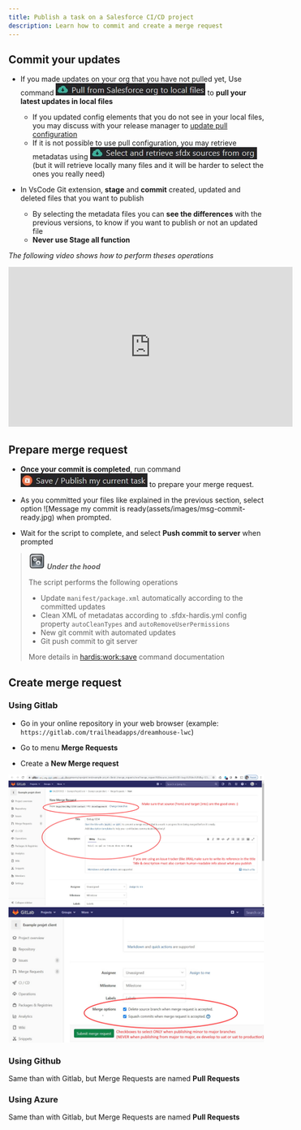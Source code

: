 ```yaml
---
title: Publish a task on a Salesforce CI/CD project
description: Learn how to commit and create a merge request
---
```

<!-- markdownlint-disable MD013 -->

## Commit your updates

- If you made updates on your org that you have not pulled yet, Use command ![Pull from org button](assets/images/btn-pull-from-org.jpg) to **pull your latest updates in local files**
  - If you updated config elements that you do not see in your local files, you may discuss with your release manager to [update pull configuration](salesforce-ci-cd-admin-update-pull-config.md)
  - If it is not possible to use pull configuration, you may retrieve metadatas using ![Select and retrieve button](assets/images/btn-select-retrieve.jpg) (but it will retrieve locally many files and it will be harder to select the ones you really need)

- In VsCode Git extension, **stage** and **commit** created, updated and deleted files that you want to publish
  - By selecting the metadata files you can **see the differences** with the previous versions, to know if you want to publish or not an updated file
  - **Never use Stage all function**

_The following video shows how to perform theses operations_

<div style="text-align:center"><iframe width="560" height="315" src="https://www.youtube.com/embed/Ik6whtflmfY" title="YouTube video player" frameborder="0" allow="accelerometer; autoplay; clipboard-write; encrypted-media; gyroscope; picture-in-picture" allowfullscreen></iframe></div>

## Prepare merge request

- **Once your commit is completed**, run command ![Save / publish my current task button](assets/images/btn-save-publish-task.jpg) to prepare your merge request.

- As you committed your files like explained in the previous section, select option ![Message my commit is ready(assets/images/msg-commit-ready.jpg) when prompted.

- Wait for the script to complete, and select **Push commit to server** when prompted

> ![Under the hood](assets/images/engine.png) **_Under the hood_**
>
> The script performs the following operations
> - Update `manifest/package.xml` automatically according to the committed updates
> - Clean XML of metadatas according to .sfdx-hardis.yml config property `autoCleanTypes` and `autoRemoveUserPermissions`
> - New git commit with automated updates
> - Git push commit to git server
> 
> More details in [hardis:work:save](https://hardisgroupcom.github.io/sfdx-hardis/hardis/work/save/) command documentation

## Create merge request

### Using Gitlab

- Go in your online repository in your web browser (example: `https://gitlab.com/trailheadapps/dreamhouse-lwc`)

- Go to menu **Merge Requests**

- Create a **New Merge request**

<div style="text-align:center"><img src="assets/images/merge-request-1.jpg"/></div>

<div style="text-align:center"><img src="assets/images/merge-request-2.jpg"/></div>

### Using Github

Same than with Gitlab, but Merge Requests are named **Pull Requests**

### Using Azure

Same than with Gitlab, but Merge Requests are named **Pull Requests**
